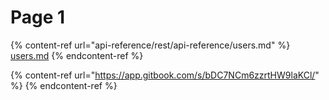 # Page 1

{% content-ref url="api-reference/rest/api-reference/users.md" %}
[users.md](api-reference/rest/api-reference/users.md)
{% endcontent-ref %}

{% content-ref url="https://app.gitbook.com/s/bDC7NCm6zzrtHW9laKCl/" %}
[](https://app.gitbook.com/s/bDC7NCm6zzrtHW9laKCl/)
{% endcontent-ref %}
